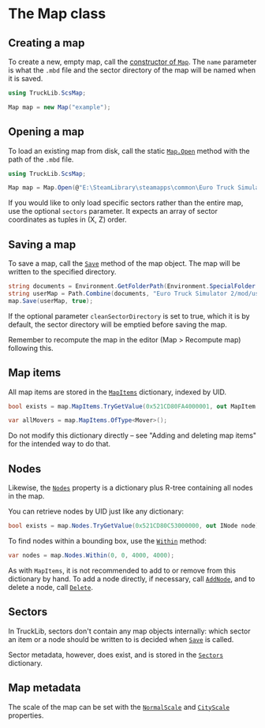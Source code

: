 # The Map class

## Creating a map
To create a new, empty map, call the [constructor of `Map`](xref:TruckLib.ScsMap.Map.%23ctor*).
The `name` parameter is what the `.mbd` file and the sector directory of the map will be named when it is saved.

```cs
using TruckLib.ScsMap;

Map map = new Map("example");
```

## Opening a map
To load an existing map from disk, call the static [`Map.Open`](xref:TruckLib.ScsMap.Map.Open*) method with
the path of the `.mbd` file.

```cs
using TruckLib.ScsMap;

Map map = Map.Open(@"E:\SteamLibrary\steamapps\common\Euro Truck Simulator 2\extracted\map\europe.mbd");
```

If you would like to only load specific sectors rather than the entire map, use the optional `sectors` parameter.
It expects an array of sector coordinates as tuples in (X, Z) order.

## Saving a map
To save a map, call the [`Save`](xref:TruckLib.ScsMap.Map.Save*) method of the map object. The map will be
written to the specified directory.

```cs
string documents = Environment.GetFolderPath(Environment.SpecialFolder.MyDocuments);
string userMap = Path.Combine(documents, "Euro Truck Simulator 2/mod/user_map/map/");
map.Save(userMap, true);
```

If the optional parameter `cleanSectorDirectory` is set to true, which it is by default, the sector directory
will be emptied before saving the map.

Remember to recompute the map in the editor (Map > Recompute map) following this.

## Map items
All map items are stored in the [`MapItems`](xref:TruckLib.ScsMap.Map.MapItems) dictionary, indexed by UID.

```cs
bool exists = map.MapItems.TryGetValue(0x521CD80FA4000001, out MapItem item);

var allMovers = map.MapItems.OfType<Mover>();
```

Do not modify this dictionary directly &ndash; see "Adding and deleting map items" for the intended way to do that.

## Nodes
Likewise, the [`Nodes`](xref:TruckLib.ScsMap.Map.Nodes) property is a dictionary plus R-tree containing all nodes in the map.

You can retrieve nodes by UID just like any dictionary:

```cs
bool exists = map.Nodes.TryGetValue(0x521CD80C53000000, out INode node);
```

To find nodes within a bounding box, use the [`Within`](xref:TruckLib.ScsMap.Collections.NodeDictionary.Within*) method:

```cs
var nodes = map.Nodes.Within(0, 0, 4000, 4000);
```

As with `MapItems`, it is not recommended to add to or remove from this dictionary by hand.
To add a node directly, if necessary, call [`AddNode`](xref:TruckLib.ScsMap.Map.AddNode*), and to
delete a node, call [`Delete`](xref:TruckLib.ScsMap.Map.Delete(TruckLib.ScsMap.INode)).

## Sectors
In TruckLib, sectors don't contain any map objects internally: which sector an item or a node should be written
to is decided when [`Save`](xref:TruckLib.ScsMap.Map.Save*) is called.

Sector metadata, however, does exist, and is stored in the [`Sectors`](xref:TruckLib.ScsMap.Map.Sectors) dictionary.

## Map metadata
The scale of the map can be set with the [`NormalScale`](xref:TruckLib.ScsMap.Map.NormalScale) and
[`CityScale`](xref:TruckLib.ScsMap.Map.CityScale) properties.
